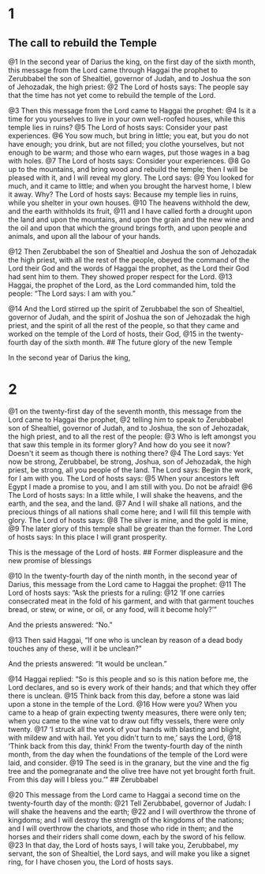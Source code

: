 # 1 
## The call to rebuild the Temple
@1 In the second year of Darius the king, on the first day of the sixth month, this message from the Lord came through Haggai the prophet to Zerubbabel the son of Shealtiel, governor of Judah, and to Joshua the son of Jehozadak, the high priest: @2 The Lord of hosts says: The people say that the time has not yet come to rebuild the temple of the Lord. 

@3 Then this message from the Lord came to Haggai the prophet: @4 Is it a time for you yourselves to live in your own well-roofed houses, while this temple lies in ruins? @5 The Lord of hosts says: Consider your past experiences. @6 You sow much, but bring in little; you eat, but you do not have enough; you drink, but are not filled; you clothe yourselves, but not enough to be warm; and those who earn wages, put those wages in a bag with holes. @7 The Lord of hosts says: Consider your experiences. @8 Go up to the mountains, and bring wood and rebuild the temple; then I will be pleased with it, and I will reveal my glory. The Lord says: @9 You looked for much, and it came to little; and when you brought the harvest home, I blew it away. Why? The Lord of hosts says: Because my temple lies in ruins, while you shelter in your own houses. @10 The heavens withhold the dew, and the earth withholds its fruit, @11 and I have called forth a drought upon the land and upon the mountains, and upon the grain and the new wine and the oil and upon that which the ground brings forth, and upon people and animals, and upon all the labour of your hands. 

@12 Then Zerubbabel the son of Shealtiel and Joshua the son of Jehozadak the high priest, with all the rest of the people, obeyed the command of the Lord their God and the words of Haggai the prophet, as the Lord their God had sent him to them. They showed proper respect for the Lord. @13 Haggai, the prophet of the Lord, as the Lord commanded him, told the people: “The Lord says: I am with you.” 

@14 And the Lord stirred up the spirit of Zerubbabel the son of Shealtiel, governor of Judah, and the spirit of Joshua the son of Jehozadak the high priest, and the spirit of all the rest of the people, so that they came and worked on the temple of the Lord of hosts, their God, @15 in the twenty-fourth day of the sixth month. ## 
The future glory of the new Temple 

In the second year of Darius the king, 

# 2 
@1 on the twenty-first day of the seventh month, this message from the Lord came to Haggai the prophet, @2 telling him to speak to Zerubbabel son of Shealtiel, governor of Judah, and to Joshua, the son of Jehozadak, the high priest, and to all the rest of the people: @3 Who is left amongst you that saw this temple in its former glory? And how do you see it now? Doesn't it seem as though there is nothing there? @4 The Lord says: Yet now be strong, Zerubbabel, be strong, Joshua, son of Jehozadak, the high priest, be strong, all you people of the land. The Lord says: Begin the work, for I am with you. The Lord of hosts says: @5 When your ancestors left Egypt I made a promise to you, and I am still with you. Do not be afraid! @6 The Lord of hosts says: In a little while, I will shake the heavens, and the earth, and the sea, and the land. @7 And I will shake all nations, and the precious things of all nations shall come here; and I will fill this temple with glory. The Lord of hosts says: @8 The silver is mine, and the gold is mine, @9 The later glory of this temple shall be greater than the former. The Lord of hosts says: In this place I will grant prosperity. 

This is the message of the Lord of hosts. ## 
Former displeasure and the new promise of blessings 

@10 In the twenty-fourth day of the ninth month, in the second year of Darius, this message from the Lord came to Haggai the prophet: @11 The Lord of hosts says: “Ask the priests for a ruling: @12 ‘If one carries consecrated meat in the fold of his garment, and with that garment touches bread, or stew, or wine, or oil, or any food, will it become holy?’” 

And the priests answered: “No.” 

@13 Then said Haggai, “If one who is unclean by reason of a dead body touches any of these, will it be unclean?” 

And the priests answered: “It would be unclean.” 

@14 Haggai replied: “So is this people and so is this nation before me, the Lord declares, and so is every work of their hands; and that which they offer there is unclean. @15 Think back from this day, before a stone was laid upon a stone in the temple of the Lord. @16 How were you? When you came to a heap of grain expecting twenty measures, there were only ten; when you came to the wine vat to draw out fifty vessels, there were only twenty. @17 ‘I struck all the work of your hands with blasting and blight, with mildew and with hail. Yet you didn't turn to me,’ says the Lord, @18 ‘Think back from this day, think! From the twenty-fourth day of the ninth month, from the day when the foundations of the temple of the Lord were laid, and consider. @19 The seed is in the granary, but the vine and the fig tree and the pomegranate and the olive tree have not yet brought forth fruit. From this day will I bless you.’” ## Zerubbabel


@20 This message from the Lord came to Haggai a second time on the twenty-fourth day of the month: @21 Tell Zerubbabel, governor of Judah: I will shake the heavens and the earth; @22 and I will overthrow the throne of kingdoms; and I will destroy the strength of the kingdoms of the nations; and I will overthrow the chariots, and those who ride in them; and the horses and their riders shall come down, each by the sword of his fellow. @23 In that day, the Lord of hosts says, I will take you, Zerubbabel, my servant, the son of Shealtiel, the Lord says, and will make you like a signet ring, for I have chosen you, the Lord of hosts says. 